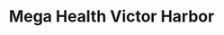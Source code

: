 ---
title: "Mega Health Victor Harbor"
url: /victor-harbor/mega-health-victor-harbor/
shop: Bioladen
---